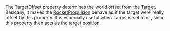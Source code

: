 The TargetOffset property determines the world offset from the [Target](https://developer.roblox.com/en-us/api-reference/property/RocketPropulsion/Target). Basically, it makes the [RocketPropulsion](https://developer.roblox.com/en-us/api-reference/class/RocketPropulsion) behave as if the target were really offset by this property. It is especially useful when Target is set to nil, since this property then acts as the target position.